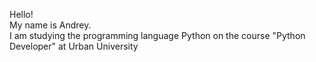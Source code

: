 <p>Hello!<br />My name is Andrey.<br />I am studying the programming language Python on the course "Python Developer" at Urban University</p>
